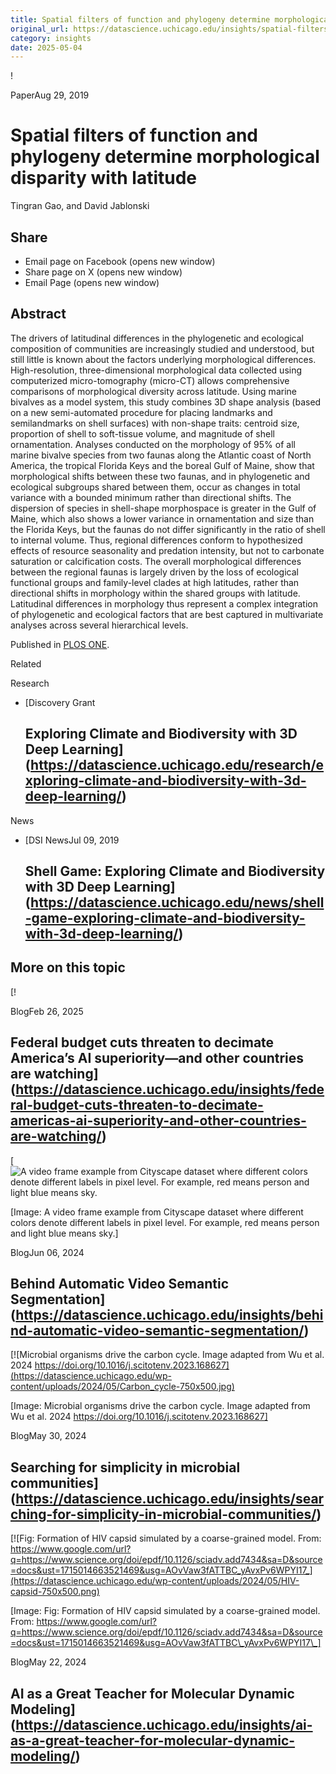 ```yaml
---
title: Spatial filters of function and phylogeny determine morphological disparity with latitude – DSI
original_url: https://datascience.uchicago.edu/insights/spatial-filters-of-function-and-phylogeny-determine-morphological-disparity-with-latitude
category: insights
date: 2025-05-04
---
```


<!-- Table-like structure detected -->

!

PaperAug 29, 2019

# Spatial filters of function and phylogeny determine morphological disparity with latitude

Tingran Gao, and David Jablonski

## Share

* Email page on Facebook (opens new window)
* Share page on X (opens new window)
* Email Page (opens new window)

## Abstract

The drivers of latitudinal differences in the phylogenetic and ecological composition of communities are increasingly studied and understood, but still little is known about the factors underlying morphological differences. High-resolution, three-dimensional morphological data collected using computerized micro-tomography (micro-CT) allows comprehensive comparisons of morphological diversity across latitude. Using marine bivalves as a model system, this study combines 3D shape analysis (based on a new semi-automated procedure for placing landmarks and semilandmarks on shell surfaces) with non-shape traits: centroid size, proportion of shell to soft-tissue volume, and magnitude of shell ornamentation. Analyses conducted on the morphology of 95% of all marine bivalve species from two faunas along the Atlantic coast of North America, the tropical Florida Keys and the boreal Gulf of Maine, show that morphological shifts between these two faunas, and in phylogenetic and ecological subgroups shared between them, occur as changes in total variance with a bounded minimum rather than directional shifts. The dispersion of species in shell-shape morphospace is greater in the Gulf of Maine, which also shows a lower variance in ornamentation and size than the Florida Keys, but the faunas do not differ significantly in the ratio of shell to internal volume. Thus, regional differences conform to hypothesized effects of resource seasonality and predation intensity, but not to carbonate saturation or calcification costs. The overall morphological differences between the regional faunas is largely driven by the loss of ecological functional groups and family-level clades at high latitudes, rather than directional shifts in morphology within the shared groups with latitude. Latitudinal differences in morphology thus represent a complex integration of phylogenetic and ecological factors that are best captured in multivariate analyses across several hierarchical levels.

Published in [PLOS ONE](https://journals.plos.org/plosone/article?id=10.1371/journal.pone.0221490).

Related

Research

* [Discovery Grant

  ## Exploring Climate and Biodiversity with 3D Deep Learning](https://datascience.uchicago.edu/research/exploring-climate-and-biodiversity-with-3d-deep-learning/)

News

* [DSI NewsJul 09, 2019

  ## Shell Game: Exploring Climate and Biodiversity with 3D Deep Learning](https://datascience.uchicago.edu/news/shell-game-exploring-climate-and-biodiversity-with-3d-deep-learning/)

## More on this topic

[!

BlogFeb 26, 2025

## Federal budget cuts threaten to decimate America’s AI superiority—and other countries are watching](https://datascience.uchicago.edu/insights/federal-budget-cuts-threaten-to-decimate-americas-ai-superiority-and-other-countries-are-watching/)
[![A video frame example from Cityscape dataset where different colors denote different labels in pixel level. For example, red means person and light blue means sky.](https://datascience.uchicago.edu/wp-content/uploads/2024/05/cityscape-750x500.png)

[Image: A video frame example from Cityscape dataset where different colors denote different labels in pixel level. For example, red means person and light blue means sky.]

BlogJun 06, 2024

## Behind Automatic Video Semantic Segmentation](https://datascience.uchicago.edu/insights/behind-automatic-video-semantic-segmentation/)
[![Microbial organisms drive the carbon cycle. Image adapted from Wu et al. 2024 https://doi.org/10.1016/j.scitotenv.2023.168627](https://datascience.uchicago.edu/wp-content/uploads/2024/05/Carbon_cycle-750x500.jpg)

[Image: Microbial organisms drive the carbon cycle. Image adapted from Wu et al. 2024 https://doi.org/10.1016/j.scitotenv.2023.168627]

BlogMay 30, 2024

## Searching for simplicity in microbial communities](https://datascience.uchicago.edu/insights/searching-for-simplicity-in-microbial-communities/)
[![Fig: Formation of HIV capsid simulated by a coarse-grained model.
From: https://www.google.com/url?q=https://www.science.org/doi/epdf/10.1126/sciadv.add7434&sa=D&source=docs&ust=1715014663521469&usg=AOvVaw3fATTBC_yAvxPv6WPYI17_](https://datascience.uchicago.edu/wp-content/uploads/2024/05/HIV-capsid-750x500.png)

[Image: Fig: Formation of HIV capsid simulated by a coarse-grained model.
From: https://www.google.com/url?q=https://www.science.org/doi/epdf/10.1126/sciadv.add7434&sa=D&source=docs&ust=1715014663521469&usg=AOvVaw3fATTBC\_yAvxPv6WPYI17\_]

BlogMay 22, 2024

## AI as a Great Teacher for Molecular Dynamic Modeling](https://datascience.uchicago.edu/insights/ai-as-a-great-teacher-for-molecular-dynamic-modeling/)